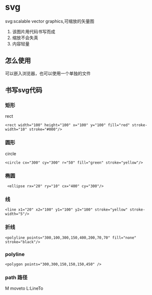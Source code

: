 # svg
svg:scalable vector graphics,可缩放的矢量图
1. 该图片用代码书写而成
2. 缩放不会失真
3. 内容轻量

## 怎么使用
可以嵌入浏览器，也可以使用一个单独的文件
## 书写svg代码
### 矩形
rect
```
<rect width="100" height="100" x="100" y="100" fill="red" stroke-width="10" stroke="#000"/>
```
### 圆形
circle
```
<circle cx="300" cy="300" r="50" fill="green" stroke="yellow"/>
```
### 椭圆
```
 <ellipse rx="20" ry="10" cx="400" cy="300"/>
```
 ### 线
```
<line x1="20" x2="100" y1="100" y2="100" stroke="yellow" stroke-width="5"/>
```
### 折线
```
<polyline points="300,100,300,150,400,200,70,70" fill="none" stroke="black"/>
```
### polyline
```
<polygon points="300,300,150,150,150,450" />
```
### path  路径
M moveto
L:LineTo
